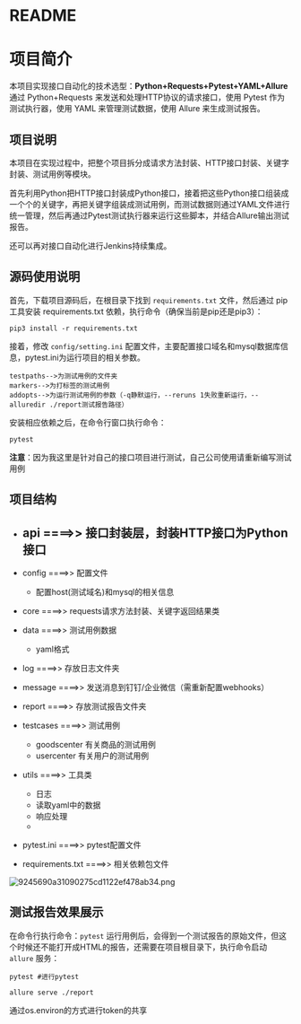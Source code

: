 # README 



# 项目简介

本项目实现接口自动化的技术选型：**Python+Requests+Pytest+YAML+Allure** 通过 Python+Requests 来发送和处理HTTP协议的请求接口，使用 Pytest 作为测试执行器，使用 YAML 来管理测试数据，使用 Allure 来生成测试报告。

## 项目说明

本项目在实现过程中，把整个项目拆分成请求方法封装、HTTP接口封装、关键字封装、测试用例等模块。

首先利用Python把HTTP接口封装成Python接口，接着把这些Python接口组装成一个个的关键字，再把关键字组装成测试用例，而测试数据则通过YAML文件进行统一管理，然后再通过Pytest测试执行器来运行这些脚本，并结合Allure输出测试报告。

还可以再对接口自动化进行Jenkins持续集成。

## 源码使用说明

首先，下载项目源码后，在根目录下找到 ```requirements.txt``` 文件，然后通过 pip 工具安装 requirements.txt 依赖，执行命令（确保当前是pip还是pip3）：

```
pip3 install -r requirements.txt
```

接着，修改 ```config/setting.ini``` 配置文件，主要配置接口域名和mysql数据库信息，pytest.ini为运行项目的相关参数。

```
testpaths-->为测试用例的文件夹
markers-->为打标签的测试用例
addopts-->为运行测试用例的参数（-q静默运行，--reruns 1失败重新运行，--alluredir ./report测试报告路径）
```

安装相应依赖之后，在命令行窗口执行命令：

```
pytest
```

**注意**：因为我这里是针对自己的接口项目进行测试，自己公司使用请重新编写测试用例

## 项目结构

- api ====>> 接口封装层，封装HTTP接口为Python接口
  - 

- config ====>> 配置文件
  - 配置host(测试域名)和mysql的相关信息

- core ====>> requests请求方法封装、关键字返回结果类
- data ====>> 测试用例数据 
  - yaml格式

- log  ====>> 存放日志文件夹
- message  ====>> 发送消息到钉钉/企业微信（需重新配置webhooks）
- report ====>> 存放测试报告文件夹
- testcases ====>> 测试用例
  - goodscenter 有关商品的测试用例
  - usercenter 有关用户的测试用例

- utils ====>> 工具类
  - 日志
  - 读取yaml中的数据
  - 响应处理
  - 

- pytest.ini ====>> pytest配置文件
- requirements.txt ====>> 相关依赖包文件

![9245690a31090275cd1122ef478ab34.png](https://github.com/Twistzz-XJTLU/pic/blob/main/9245690a31090275cd1122ef478ab34.png?raw=true)

## 测试报告效果展示

在命令行执行命令：```pytest``` 运行用例后，会得到一个测试报告的原始文件，但这个时候还不能打开成HTML的报告，还需要在项目根目录下，执行命令启动 ```allure``` 服务：

```
pytest #进行pytest 

allure serve ./report
```





通过os.environ的方式进行token的共享
